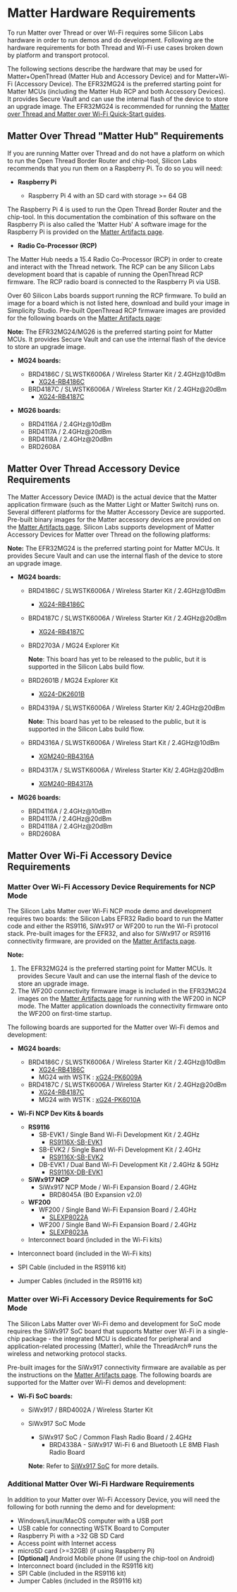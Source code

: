 # Matter Hardware Requirements

To run Matter over Thread or over Wi-Fi requires some Silicon Labs hardware in order to run demos and do development. Following are the hardware requirements for both Thread and Wi-Fi use cases broken down by platform and transport protocol.

The following sections describe the hardware that may be used for Matter+OpenThread (Matter Hub and Accessory Device) and for Matter+Wi-Fi (Accessory Device). The EFR32MG24 is the preferred starting point for Matter MCUs (including the Matter Hub RCP and both Accessory Devices). It provides Secure Vault and can use the internal flash of the device to store an upgrade image. The EFR32MG24 is recommended for running the [Matter over Thread and Matter over Wi-Fi Quick-Start guides](/matter/<docspace-docleaf-version>/matter-overview).

## Matter Over Thread "Matter Hub" Requirements

If you are running Matter over Thread and do not have a platform on which to run the Open Thread Border Router and chip-tool, Silicon Labs recommends that you run them on a Raspberry Pi. To do so you will need:

- **Raspberry Pi**

  - Raspberry Pi 4 with an SD card with storage >= 64 GB

The Raspberry Pi 4 is used to run the Open Thread Border Router and the chip-tool. In this documentation the combination of this software on the Raspberry Pi is also called the 'Matter Hub' A software image for the Raspberry Pi is provided on the [Matter Artifacts page](./matter-artifacts.md).

- **Radio Co-Processor (RCP)**

The Matter Hub needs a 15.4 Radio Co-Processor (RCP) in order to create and interact with the Thread network. The RCP can be any Silicon Labs
development board that is capable of running the OpenThread RCP firmware.
The RCP radio board is connected to the Raspberry Pi via USB.

Over 60 Silicon Labs boards support running the RCP firmware. To build an
image for a board which is not listed here, download and build your image in Simplicity Studio. Pre-built OpenThread RCP firmware images are provided for the following boards on the [Matter Artifacts page](./matter-artifacts.md):

**Note:** The EFR32MG24/MG26 is the preferred starting point for Matter MCUs. It provides Secure Vault and can use the internal flash of the device to store an upgrade image.

- **MG24 boards:**
  - BRD4186C / SLWSTK6006A / Wireless Starter Kit / 2.4GHz@10dBm
    - [XG24-RB4186C](https://www.silabs.com/development-tools/wireless/xg24-rb4186c-efr32xg24-wireless-gecko-radio-board)
  - BRD4187C / SLWSTK6006A / Wireless Starter Kit / 2.4GHz@20dBm
    - [XG24-RB4187C](https://www.silabs.com/development-tools/wireless/xg24-rb4187c-efr32xg24-wireless-gecko-radio-board)

- **MG26 boards:**
  - BRD4116A / 2.4GHz@10dBm
  - BRD4117A / 2.4GHz@20dBm
  - BRD4118A / 2.4GHz@20dBm
  - BRD2608A

## Matter Over Thread Accessory Device Requirements

The Matter Accessory Device (MAD) is the actual device that the Matter
application firmware (such as the Matter Light or Matter Switch) runs on.
Several different platforms for the Matter Accessory Device are supported.
Pre-built binary images for the Matter accessory devices are provided on the [Matter Artifacts page](./matter-artifacts.md). Silicon Labs supports development of Matter Accessory Devices for Matter over Thread on the following platforms:

**Note:** The EFR32MG24 is the preferred starting point for Matter MCUs. It provides Secure Vault and can use the internal flash of the device to store an upgrade image.

- **MG24 boards:**
  - BRD4186C / SLWSTK6006A / Wireless Starter Kit / 2.4GHz@10dBm
    - [XG24-RB4186C](https://www.silabs.com/development-tools/wireless/xg24-rb4186c-efr32xg24-wireless-gecko-radio-board)
  - BRD4187C / SLWSTK6006A / Wireless Starter Kit / 2.4GHz@20dBm
    - [XG24-RB4187C](https://www.silabs.com/development-tools/wireless/xg24-rb4187c-efr32xg24-wireless-gecko-radio-board)
  - BRD2703A / MG24 Explorer Kit

      **Note**: This board has yet to be released to the public, but it is supported in the Silicon Labs build flow.

  - BRD2601B / MG24 Explorer Kit
    - [XG24-DK2601B](https://www.silabs.com/development-tools/wireless/efr32xg24-dev-kit?tab=overview)
  - BRD4319A / SLWSTK6006A / Wireless Starter Kit/ 2.4GHz@20dBm

    **Note**: This board has yet to be released to the public, but it is supported in the Silicon Labs build flow.

  - BRD4316A / SLWSTK6006A / Wireless Start Kit / 2.4GHz@10dBm
    - [XGM240-RB4316A](https://www.silabs.com/development-tools/wireless/xgm240-rb4316a-xgm240p-module-radio-board?tab=overview)
  - BRD4317A / SLWSTK6006A / Wireless Starter Kit/ 2.4GHz@20dBm
    - [XGM240-RB4317A](https://www.silabs.com/development-tools/wireless/xgm240-rb4317a-xgm240p-module-radio-board?tab=overview)

- **MG26 boards:**
  - BRD4116A / 2.4GHz@10dBm
  - BRD4117A / 2.4GHz@20dBm
  - BRD4118A / 2.4GHz@20dBm
  - BRD2608A

## Matter Over Wi-Fi Accessory Device Requirements

### Matter Over Wi-Fi Accessory Device Requirements for NCP Mode

The Silicon Labs Matter over Wi-Fi NCP mode demo and development requires two boards: the Silicon Labs EFR32 Radio board to run the Matter code and either the RS9116, SiWx917 or WF200 to run the Wi-Fi protocol stack. Pre-built images for the EFR32, and also for SiWx917 or RS9116 connectivity firmware, are provided on the [Matter Artifacts page](./matter-artifacts.md).

**Note:**

1. The EFR32MG24 is the preferred starting point for Matter MCUs. It provides Secure Vault and can use the internal flash of the device to store an upgrade image.
2. The WF200 connectivity firmware image is included in the EFR32MG24 images on the [Matter Artifacts page](./matter-artifacts.md) for running with the WF200 in NCP mode. The Matter application downloads the connectivity firmware onto the WF200 on first-time startup.

The following boards are supported for the Matter over Wi-Fi demos and development:

- **MG24 boards:**

  - BRD4186C / SLWSTK6006A / Wireless Starter Kit / 2.4GHz@10dBm
    - [XG24-RB4186C](https://www.silabs.com/development-tools/wireless/xg24-rb4186c-efr32xg24-wireless-gecko-radio-board)
    - MG24 with WSTK : [xG24-PK6009A](https://www.silabs.com/development-tools/wireless/efr32xg24-pro-kit-10-dbm?tab=overview)
  - BRD4187C / SLWSTK6006A / Wireless Starter Kit / 2.4GHz@20dBm
    - [XG24-RB4187C](https://www.silabs.com/development-tools/wireless/xg24-rb4187c-efr32xg24-wireless-gecko-radio-board)
    - MG24 with WSTK : [xG24-PK6010A](https://www.silabs.com/development-tools/wireless/efr32xg24-pro-kit-20-dbm?tab=overview)

- **Wi-Fi NCP Dev Kits & boards**
  - **RS9116**
    - SB-EVK1 / Single Band Wi-Fi Development Kit / 2.4GHz
      - [RS9116X-SB-EVK1](https://www.silabs.com/development-tools/wireless/wi-fi/rs9116x-sb-evk-development-kit)
    - SB-EVK2 / Single Band Wi-Fi Development Kit / 2.4GHz
      - [RS9116X-SB-EVK2](https://www.silabs.com/development-tools/wireless/wi-fi/rs9116x-sb-evk2-development-kit)
    - DB-EVK1 / Dual Band Wi-Fi Development Kit / 2.4GHz & 5GHz
      - [RS9116X-DB-EVK1](https://www.silabs.com/development-tools/wireless/wi-fi/rs9116x-db-evk-development-kit)
  -  **SiWx917 NCP**
      - SiWx917 NCP Mode / Wi-Fi Expansion Board / 2.4GHz
        - BRD8045A (B0 Expansion v2.0)
  -  **WF200**
      -  WF200 / Single Band Wi-Fi Expansion Board / 2.4GHz
         - [SLEXP8022A](https://www.silabs.com/development-tools/wireless/wi-fi/wf200-wifi-expansion-kit)
      -  WF200 / Single Band Wi-Fi Expansion Board / 2.4GHz
         - [SLEXP8023A](https://www.silabs.com/development-tools/wireless/wi-fi/wfm200-wifi-expansion-kit)
  -   Interconnect board (included in the Wi-Fi kits)
-   Interconnect board (included in the Wi-Fi kits)
-   SPI Cable (included in the RS9116 kit)
-   Jumper Cables (included in the RS9116 kit)

### Matter over Wi-Fi Accessory Device Requirements for SoC Mode

The Silicon Labs Matter over Wi-Fi demo and development for SoC mode requires the SiWx917 SoC board that supports Matter over Wi-Fi in a single-chip package - the integrated MCU is dedicated for peripheral and application-related processing (Matter), while the ThreadArch® runs the wireless and networking protocol stacks. 

Pre-built images for the SiWx917 connectivity firmware are available as per the instructions on the [Matter Artifacts page](./matter-artifacts.md). The following boards are supported for the Matter over Wi-Fi demos and development:

- **Wi-Fi SoC boards:**

  - SiWx917 / BRD4002A / Wireless Starter Kit
  - SiWx917 SoC Mode
    - SiWx917 SoC / Common Flash Radio Board / 2.4GHz
      - BRD4338A - SiWx917 Wi-Fi 6 and Bluetooth LE 8MB Flash Radio Board

    **Note**: Refer to [SiWx917 SoC](https://www.silabs.com/development-tools/wireless/wi-fi/siwx917-pro-kit?tab=techdocs) for more details.

### Additional Matter Over Wi-Fi Hardware Requirements

In addition to your Matter over Wi-Fi Accessory Device, you will need the
following for both running the demo and for development:

- Windows/Linux/MacOS computer with a USB port
- USB cable for connecting WSTK Board to Computer
- Raspberry Pi with a >32 GB SD Card
- Access point with Internet access
- microSD card (>=32GB) (if using Raspberry Pi)
- **[Optional]** Android Mobile phone (If using the chip-tool on Android)
- Interconnect board (included in the RS9116 kit)
- SPI Cable (included in the RS9116 kit)
- Jumper Cables (included in the RS9116 kit)
